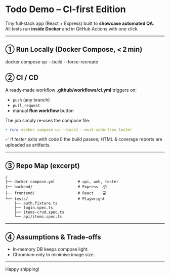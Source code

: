 # Todo Demo – **CI‑first** Edition

Tiny full‑stack app (React + Express) built to **showcase automated QA**.  
All tests run **inside Docker** and in GitHub Actions with one click.

---

## ① Run Locally (Docker Compose, < 2 min)

docker compose up --build --force-recreate

## ② CI / CD

A ready‑made workflow **.github/workflows/ci.yml** triggers on:

* `push` (any branch)  
* `pull_request`  
* manual **Run workflow** button

The job simply re‑uses the compose file:

```yaml
- run: docker compose up --build --exit-code-from tester
```

✅  If *tester* exits with code 0 the build passes; HTML & coverage
reports are uploaded as artifacts.

---

## ③ Repo Map (excerpt)

```
/
├── docker-compose.yml          # api, web, tester
├── backend/                    # Express  📦
├── frontend/                   # React    💻
└── tests/                      # Playwright
    ├── auth.fixture.ts
    ├── login.spec.ts
    ├── items-crud.spec.ts
    └── api/items.spec.ts
```

---

## ④ Assumptions & Trade‑offs

* In‑memory DB keeps compose light.  
* Chromium‑only to minimise image size.  

---

Happy shipping!
